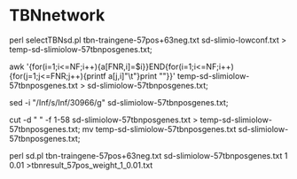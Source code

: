 # TBNnetwork

perl selectTBNsd.pl tbn-traingene-57pos+63neg.txt sd-slimio-lowconf.txt > temp-sd-slimiolow-57tbnposgenes.txt;   

awk '{for(i=1;i<=NF;i++){a[FNR,i]=$i}}END{for(i=1;i<=NF;i++){for(j=1;j<=FNR;j++){printf a[j,i]"\t"}print ""}}' temp-sd-slimiolow-57tbnposgenes.txt > sd-slimiolow-57tbnposgenes.txt;

sed -i "/Inf/s/Inf/30966/g" sd-slimiolow-57tbnposgenes.txt;

cut -d "  " -f 1-58 sd-slimiolow-57tbnposgenes.txt > temp-sd-slimiolow-57tbnposgenes.txt; mv temp-sd-slimiolow-57tbnposgenes.txt sd-slimiolow-57tbnposgenes.txt;


perl sd.pl tbn-traingene-57pos+63neg.txt sd-slimiolow-57tbnposgenes.txt 1 0.01 >tbnresult_57pos_weight_1_0.01.txt
